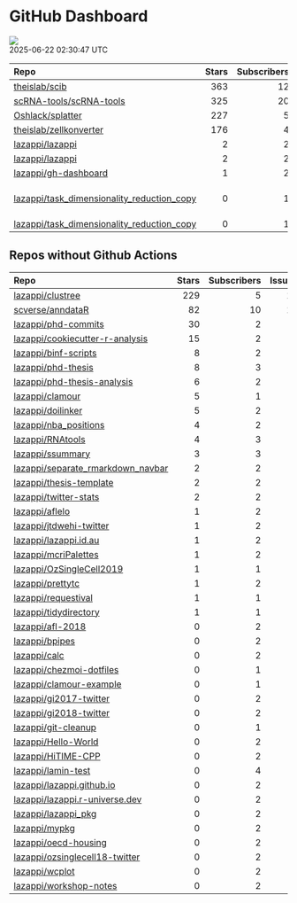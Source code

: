 GitHub Dashboard
================

![](https://github.com/lazappi/gh-dashboard/workflows/Render%20Status/badge.svg)  
2025-06-22 02:30:47 UTC

| Repo                                                                                                        | Stars | Subscribers | Issues | Forks | Status                                                                                                                                                                                                                                                                                                                                                                       | Commit                                                                                                                                                                                                  |
|:------------------------------------------------------------------------------------------------------------|------:|------------:|-------:|------:|:-----------------------------------------------------------------------------------------------------------------------------------------------------------------------------------------------------------------------------------------------------------------------------------------------------------------------------------------------------------------------------|:--------------------------------------------------------------------------------------------------------------------------------------------------------------------------------------------------------|
| [theislab/scib](https://github.com/theislab/scib)                                                           |   363 |          12 |     42 |    69 | [![](https://github.com/theislab/scib/workflows/Deployment/badge.svg)](https://github.com/theislab/scib/actions/runs/12754078859) [![](https://github.com/theislab/scib/workflows/Test/badge.svg)](https://github.com/theislab/scib/actions/runs/12754078846)                                                                                                                | <a href="https://github.com/theislab/scib/commit/023c4e81f49156503e7e85ecc1d2d8405401eb1c" title="Bump version: 1.1.6 → 1.1.7 (#422)">023c4e</a>                                                        |
| [scRNA-tools/scRNA-tools](https://github.com/scRNA-tools/scRNA-tools)                                       |   325 |          20 |      6 |    79 | [![](https://github.com/scRNA-tools/scRNA-tools/workflows/Build-site/badge.svg)](https://github.com/scRNA-tools/scRNA-tools/actions/runs/15791777360)                                                                                                                                                                                                                        | <a href="https://github.com/scRNA-tools/scRNA-tools/commit/532f523bdcb00fa2bfd354c53dc5d7e3e6a10558" title="Merge pull request #298 from lazappi/main">532f52</a>                                       |
| [Oshlack/splatter](https://github.com/Oshlack/splatter)                                                     |   227 |           5 |      8 |    59 | [![](https://github.com/Oshlack/splatter/workflows/R-CMD-check-bioc/badge.svg)](https://github.com/Oshlack/splatter/actions/runs/14548454854)                                                                                                                                                                                                                                | <a href="https://github.com/Oshlack/splatter/commit/68996c2539eeac67aa1600c1866e31714294f8b5" title="Bioconductor 3.22 devel">68996c</a>                                                                |
| [theislab/zellkonverter](https://github.com/theislab/zellkonverter)                                         |   176 |           4 |     13 |    30 | [![](https://github.com/theislab/zellkonverter/workflows/R-CMD-check-bioc/badge.svg)](https://github.com/theislab/zellkonverter/actions/runs/15752735454)                                                                                                                                                                                                                    | <a href="https://github.com/theislab/zellkonverter/commit/51dc46a1135e7c565db02127a0881a3eb4906d27" title="Bump version and update NEWS">51dc46</a>                                                     |
| [lazappi/lazappi](https://github.com/lazappi/lazappi)                                                       |     2 |           2 |      0 |     1 | [![](https://github.com/lazappi/lazappi/workflows/Metrics%20(intro)/badge.svg)](https://github.com/lazappi/lazappi/actions/runs/15801758996)                                                                                                                                                                                                                                 | <a href="https://github.com/lazappi/lazappi/commit/0012de9cc6c82cf9cfaa60dfca4f21f3994bd061" title="Update github-status.svg - [Skip GitHub Action]">0012de</a>                                         |
| [lazappi/lazappi](https://github.com/lazappi/lazappi)                                                       |     2 |           2 |      0 |     1 | [![](https://github.com/lazappi/lazappi/workflows/Metrics%20(status)/badge.svg)](https://github.com/lazappi/lazappi/actions/runs/15801291609) [![](https://github.com/lazappi/lazappi/workflows/Render%20README/badge.svg)](https://github.com/lazappi/lazappi/actions/runs/15800695686)                                                                                     | <a href="https://github.com/lazappi/lazappi/commit/b6be6474f7ab5467f0b79f2edae7c056fa118778" title="Update github-intro.svg - [Skip GitHub Action]">b6be64</a>                                          |
| [lazappi/gh-dashboard](https://github.com/lazappi/gh-dashboard)                                             |     1 |           2 |      0 |     1 | [![](https://github.com/lazappi/gh-dashboard/workflows/Render%20Status/badge.svg)](https://github.com/lazappi/gh-dashboard/actions/runs/15802018398)                                                                                                                                                                                                                         | <a href="https://github.com/lazappi/gh-dashboard/commit/359864fc4b57b3d8afd6e2a01fa360992891eb22" title="Re-build status page">359864</a>                                                               |
| [lazappi/task_dimensionality_reduction_copy](https://github.com/lazappi/task_dimensionality_reduction_copy) |     0 |           1 |      1 |     0 | [![](https://github.com/lazappi/task_dimensionality_reduction_copy/workflows/Build/badge.svg)](https://github.com/lazappi/task_dimensionality_reduction_copy/actions/runs/10900153403) [![](https://github.com/lazappi/task_dimensionality_reduction_copy/workflows/Test/badge.svg)](https://github.com/lazappi/task_dimensionality_reduction_copy/actions/runs/10900153410) | \<a href=“<https://github.com/lazappi/task_dimensionality_reduction_copy/commit/73ff05ef0a090fa9bb57773c579d6f79bebca8cb>” title=“Revert”chore(template): sync with lazappi/task_template”“\>73ff05</a> |
| [lazappi/task_dimensionality_reduction_copy](https://github.com/lazappi/task_dimensionality_reduction_copy) |     0 |           1 |      1 |     0 | [![](https://github.com/lazappi/task_dimensionality_reduction_copy/workflows/.github/workflows/template-sync.yaml/badge.svg)](https://github.com/lazappi/task_dimensionality_reduction_copy/actions/runs/10901234566)                                                                                                                                                        | <a href="https://github.com/lazappi/task_dimensionality_reduction_copy/commit/8335debf0c0a896588d45abed10fd6c558dc76ea" title="Add upstream branch to sync action">8335de</a>                           |

## Repos without Github Actions

| Repo                                                                                      | Stars | Subscribers | Issues | Forks |
|:------------------------------------------------------------------------------------------|------:|------------:|-------:|------:|
| [lazappi/clustree](https://github.com/lazappi/clustree)                                   |   229 |           5 |     12 |    15 |
| [scverse/anndataR](https://github.com/scverse/anndataR)                                   |    82 |          10 |     18 |    12 |
| [lazappi/phd-commits](https://github.com/lazappi/phd-commits)                             |    30 |           2 |      0 |     7 |
| [lazappi/cookiecutter-r-analysis](https://github.com/lazappi/cookiecutter-r-analysis)     |    15 |           2 |      0 |     6 |
| [lazappi/binf-scripts](https://github.com/lazappi/binf-scripts)                           |     8 |           2 |      0 |     7 |
| [lazappi/phd-thesis](https://github.com/lazappi/phd-thesis)                               |     8 |           3 |      0 |     4 |
| [lazappi/phd-thesis-analysis](https://github.com/lazappi/phd-thesis-analysis)             |     6 |           2 |      0 |     2 |
| [lazappi/clamour](https://github.com/lazappi/clamour)                                     |     5 |           1 |      1 |     1 |
| [lazappi/doilinker](https://github.com/lazappi/doilinker)                                 |     5 |           2 |      2 |     0 |
| [lazappi/nba_positions](https://github.com/lazappi/nba_positions)                         |     4 |           2 |      0 |     0 |
| [lazappi/RNAtools](https://github.com/lazappi/RNAtools)                                   |     4 |           3 |      6 |     2 |
| [lazappi/ssummary](https://github.com/lazappi/ssummary)                                   |     3 |           3 |      0 |     0 |
| [lazappi/separate_rmarkdown_navbar](https://github.com/lazappi/separate_rmarkdown_navbar) |     2 |           2 |      0 |     2 |
| [lazappi/thesis-template](https://github.com/lazappi/thesis-template)                     |     2 |           2 |      0 |     0 |
| [lazappi/twitter-stats](https://github.com/lazappi/twitter-stats)                         |     2 |           2 |      0 |     7 |
| [lazappi/aflelo](https://github.com/lazappi/aflelo)                                       |     1 |           2 |      0 |     0 |
| [lazappi/jtdwehi-twitter](https://github.com/lazappi/jtdwehi-twitter)                     |     1 |           2 |      0 |     1 |
| [lazappi/lazappi.id.au](https://github.com/lazappi/lazappi.id.au)                         |     1 |           2 |      0 |     1 |
| [lazappi/mcriPalettes](https://github.com/lazappi/mcriPalettes)                           |     1 |           2 |      0 |     0 |
| [lazappi/OzSingleCell2019](https://github.com/lazappi/OzSingleCell2019)                   |     1 |           1 |      0 |     0 |
| [lazappi/prettytc](https://github.com/lazappi/prettytc)                                   |     1 |           2 |      0 |     0 |
| [lazappi/requestival](https://github.com/lazappi/requestival)                             |     1 |           1 |      0 |     0 |
| [lazappi/tidydirectory](https://github.com/lazappi/tidydirectory)                         |     1 |           1 |      0 |     0 |
| [lazappi/afl-2018](https://github.com/lazappi/afl-2018)                                   |     0 |           2 |      0 |     0 |
| [lazappi/bpipes](https://github.com/lazappi/bpipes)                                       |     0 |           2 |      0 |     0 |
| [lazappi/calc](https://github.com/lazappi/calc)                                           |     0 |           2 |      0 |     0 |
| [lazappi/chezmoi-dotfiles](https://github.com/lazappi/chezmoi-dotfiles)                   |     0 |           1 |      0 |     0 |
| [lazappi/clamour-example](https://github.com/lazappi/clamour-example)                     |     0 |           1 |      0 |     0 |
| [lazappi/gi2017-twitter](https://github.com/lazappi/gi2017-twitter)                       |     0 |           2 |      0 |     0 |
| [lazappi/gi2018-twitter](https://github.com/lazappi/gi2018-twitter)                       |     0 |           2 |      0 |     1 |
| [lazappi/git-cleanup](https://github.com/lazappi/git-cleanup)                             |     0 |           1 |      0 |     0 |
| [lazappi/Hello-World](https://github.com/lazappi/Hello-World)                             |     0 |           2 |      0 |     0 |
| [lazappi/HiTIME-CPP](https://github.com/lazappi/HiTIME-CPP)                               |     0 |           2 |      0 |     4 |
| [lazappi/lamin-test](https://github.com/lazappi/lamin-test)                               |     0 |           4 |      0 |     0 |
| [lazappi/lazappi.github.io](https://github.com/lazappi/lazappi.github.io)                 |     0 |           2 |      0 |     0 |
| [lazappi/lazappi.r-universe.dev](https://github.com/lazappi/lazappi.r-universe.dev)       |     0 |           2 |      1 |     0 |
| [lazappi/lazappi_pkg](https://github.com/lazappi/lazappi_pkg)                             |     0 |           2 |      0 |     0 |
| [lazappi/mypkg](https://github.com/lazappi/mypkg)                                         |     0 |           2 |      0 |     0 |
| [lazappi/oecd-housing](https://github.com/lazappi/oecd-housing)                           |     0 |           2 |      0 |     0 |
| [lazappi/ozsinglecell18-twitter](https://github.com/lazappi/ozsinglecell18-twitter)       |     0 |           2 |      0 |     0 |
| [lazappi/wcplot](https://github.com/lazappi/wcplot)                                       |     0 |           2 |      0 |     0 |
| [lazappi/workshop-notes](https://github.com/lazappi/workshop-notes)                       |     0 |           2 |      0 |     0 |
